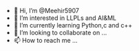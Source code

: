 - 👋 Hi, I’m @Meehir5907
- 👀 I’m interested in LLPLs and AI&ML
- 🌱 I’m currently learning Python,c and c++
- 💞️ I’m looking to collaborate on ...
- 📫 How to reach me ...

<!---
Meehir5907/Meehir5907 is a ✨ special ✨ repository because its `README.md` (this file) appears on your GitHub profile.
You can click the Preview link to take a look at your changes.
--->
